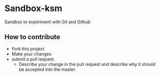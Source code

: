 # Sandbox-ksm
Sandbox to experiment with Git and Github

## How to contribute
- Fork this project
- Make  your changes
- submit a pull request.
  - Describe your change in the pull request and describe why it should be accepted into the master.

